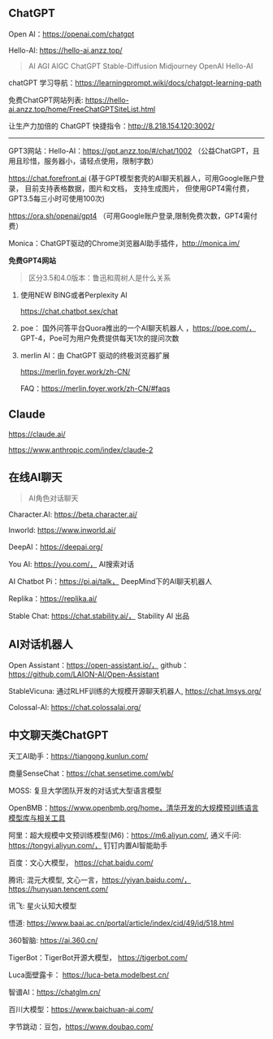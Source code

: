 ## ChatGPT

Open AI：https://openai.com/chatgpt

Hello-AI:  https://hello-ai.anzz.top/

> AI AGI AIGC ChatGPT Stable-Diffusion Midjourney OpenAI Hello-AI

chatGPT 学习导航：https://learningprompt.wiki/docs/chatgpt-learning-path

免费ChatGPT网站列表: https://hello-ai.anzz.top/home/FreeChatGPTSiteList.html

让生产力加倍的 ChatGPT 快捷指令：http://8.218.154.120:3002/

----

GPT3网站：Hello-AI：https://gpt.anzz.top/#/chat/1002 （公益ChatGPT，且用且珍惜，服务器小，请轻点使用，限制字数）

https://chat.forefront.ai (基于GPT模型套壳的AI聊天机器人，可用Google账户登录， 目前支持表格数据，图片和文档， 支持生成图片， 但使用GPT4需付费， GPT3.5每三小时可使用100次)

https://ora.sh/openai/gpt4 （可用Google账户登录,限制免费次数，GPT4需付费）

Monica：ChatGPT驱动的Chrome浏览器AI助手插件，http://monica.im/

**免费GPT4网站**

> 区分3.5和4.0版本：鲁迅和周树人是什么关系

1. 使用NEW BING或者Perplexity AI

   https://chat.chatbot.sex/chat

2. poe： 国外问答平台Quora推出的一个AI聊天机器人 ，https://poe.com/， GPT-4，Poe可为用户免费提供每天1次的提问次数

3. merlin AI：由 ChatGPT 驱动的终极浏览器扩展

   https://merlin.foyer.work/zh-CN/

   FAQ：https://merlin.foyer.work/zh-CN/#faqs

## Claude

https://claude.ai/

https://www.anthropic.com/index/claude-2

## 在线AI聊天

> AI角色对话聊天

Character.AI: https://beta.character.ai/

Inworld:  https://www.inworld.ai/

DeepAI：https://deepai.org/

You AI: https://you.com/， AI搜索对话

AI Chatbot Pi：https://pi.ai/talk， DeepMind下的AI聊天机器人

Replika：https://replika.ai/

Stable Chat: https://chat.stability.ai/， Stability AI 出品

## AI对话机器人

Open Assistant：https://open-assistant.io/， github：https://github.com/LAION-AI/Open-Assistant

StableVicuna: 通过RLHF训练的大规模开源聊天机器人, https://chat.lmsys.org/

Colossal-AI: https://chat.colossalai.org/

## 中文聊天类ChatGPT

天工AI助手：https://tiangong.kunlun.com/

商量SenseChat：https://chat.sensetime.com/wb/

MOSS: 复旦大学团队开发的对话式大型语言模型

OpenBMB：https://www.openbmb.org/home，清华开发的大规模预训练语言模型库与相关工具

阿里：超大规模中文预训练模型(M6)：https://m6.aliyun.com/, 通义千问: https://tongyi.aliyun.com/， 钉钉内置AI智能助手

百度：文心大模型， https://chat.baidu.com/

腾讯: 混元大模型, 文心一言，https://yiyan.baidu.com/， https://hunyuan.tencent.com/

讯飞:  星火认知大模型

悟道:  https://www.baai.ac.cn/portal/article/index/cid/49/id/518.html

360智脑: https://ai.360.cn/

TigerBot：TigerBot开源大模型， https://tigerbot.com/

Luca面壁露卡： https://luca-beta.modelbest.cn/

智谱AI：https://chatglm.cn/

百川大模型：https://www.baichuan-ai.com/

字节跳动：豆包，https://www.doubao.com/